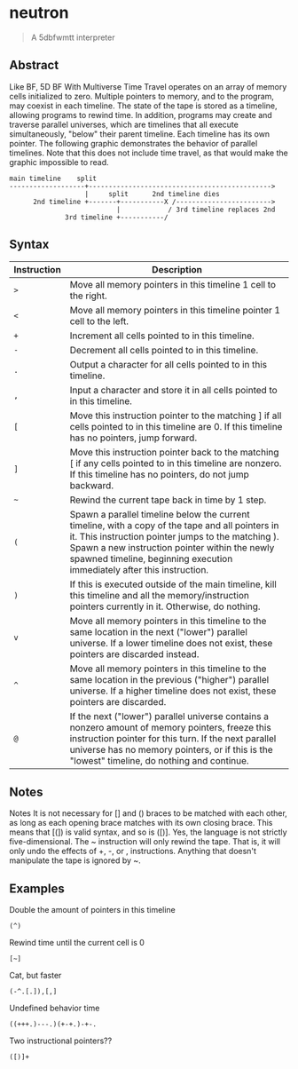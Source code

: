 # neutron
> A 5dbfwmtt interpreter

## Abstract
Like BF, 5D BF With Multiverse Time Travel operates on an array of memory cells initialized to zero. Multiple pointers to memory, and to the program, may coexist in each timeline. The state of the tape is stored as a timeline, allowing programs to rewind time. In addition, programs may create and traverse parallel universes, which are timelines that all execute simultaneously, "below" their parent timeline. Each timeline has its own pointer.
The following graphic demonstrates the behavior of parallel timelines. Note that this does not include time travel, as that would make the graphic impossible to read.

```
main timeline    split
-------------------+---------------------------------------------->
                   |     split      2nd timeline dies
      2nd timeline +-------+-----------X /------------------------>
                           |            / 3rd timeline replaces 2nd
              3rd timeline +-----------/
```

## Syntax
| Instruction | Description                            |
|-------------|----------------------------------------|
| `>`         | Move all memory pointers in this timeline 1 cell to the right. |
| `<`         | Move all memory pointers in this timeline pointer 1 cell to the left. |
| `+`         | Increment all cells pointed to in this timeline. |
| `-`         | Decrement all cells pointed to in this timeline. |
| `.`         | Output a character for all cells pointed to in this timeline. |
| `,`         | Input a character and store it in all cells pointed to in this timeline. |
| `[`         | Move this instruction pointer to the matching ] if all cells pointed to in this timeline are 0. If this timeline has no pointers, jump forward. |
| `]`         | Move this instruction pointer back to the matching [ if any cells pointed to in this timeline are nonzero. If this timeline has no pointers, do not jump backward. | 
| `~`         | Rewind the current tape back in time by 1 step. |
| `(`         | Spawn a parallel timeline below the current timeline, with a copy of the tape and all pointers in it. This instruction pointer jumps to the matching ). Spawn a new instruction pointer within the newly spawned timeline, beginning execution immediately after this instruction. |
| `)`         | If this is executed outside of the main timeline, kill this timeline and all the memory/instruction pointers currently in it. Otherwise, do nothing. |
| `v`         | Move all memory pointers in this timeline to the same location in the next ("lower") parallel universe. If a lower timeline does not exist, these pointers are discarded instead. |
| `^`         | Move all memory pointers in this timeline to the same location in the previous ("higher") parallel universe. If a higher timeline does not exist, these pointers are discarded. |
| `@`         | If the next ("lower") parallel universe contains a nonzero amount of memory pointers, freeze this instruction pointer for this turn. If the next parallel universe has no memory pointers, or if this is the "lowest" timeline, do nothing and continue.

## Notes
Notes
It is not necessary for [] and () braces to be matched with each other, as long as each opening brace matches with its own closing brace. This means that [(]) is valid syntax, and so is ([)].
Yes, the language is not strictly five-dimensional.
The ~ instruction will only rewind the tape. That is, it will only undo the effects of +, -, or , instructions. Anything that doesn't manipulate the tape is ignored by ~.

## Examples
Double the amount of pointers in this timeline
```
(^)
```

Rewind time until the current cell is 0
```
[~]
```

Cat, but faster
```
(-^.[.]),[,]
```

Undefined behavior time
```
((+++.)---.)(+-+.)-+-.
```

Two instructional pointers??
```
([)]+
```

